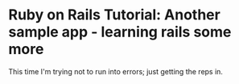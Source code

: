 # Ruby on Rails Tutorial: Another sample app - learning rails some more

This time I'm trying not to run into errors; just getting the reps in.